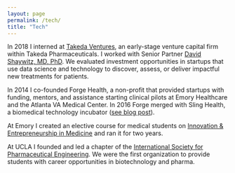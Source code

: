 ```yaml
---
layout: page
permalink: /tech/
title: "Tech"
---
```


In 2018 I interned at [Takeda Ventures](http://takedaventures.com), an early-stage venture capital firm within Takeda Pharmaceuticals. I worked with Senior Partner [David Shaywitz, MD, PhD](https://www.linkedin.com/in/david-shaywitz-md-phd-232a237/). We evaluated investment opportunities in startups that use data science and technology to discover, assess, or deliver impactful new treatments for patients.

In 2014 I co-founded Forge Health, a non-profit that provided startups with funding, mentors, and assistance starting clinical pilots at Emory Healthcare and the Atlanta VA Medical Center. In 2016 Forge merged with Sling Health, a biomedical technology incubator ([see blog post](http://erikreinertsen.com/forge-merger-sling-health/)).

At Emory I created an elective course for medical students on [Innovation & Entrepreneurship in Medicine](http://erikreinertsen.com/papers/iemed.pdf) and ran it for two years.

At UCLA I founded and led a chapter of the [International Society for Pharmaceutical
Engineering](http://www.ispeucla.com/). We were the first organization to provide students with career opportunities in biotechnology and pharma.
